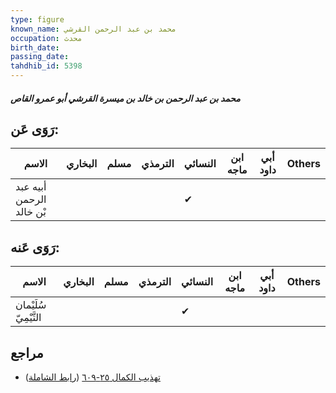 ```yaml
---
type: figure
known_name: محمد بن عبد الرحمن القرشي
occupation: محدث
birth_date:
passing_date:
tahdhib_id: 5398
---
```

##### محمد بن عبد الرحمن بن خالد بن ميسرة القرشي أبو عمرو القاص

## رَوَى عَن:
| الاسم                    | البخاري | مسلم | الترمذي | النسائي | ابن ماجه | أبي داود | Others |
| ------------------------ | ------- | ---- | ------- | ------- | -------- | -------- | ------ |
| أبيه عبد الرحمن بْن خالد |         |      |         | ✔       |          |          |        |
## رَوَى عَنه:
| الاسم                 | البخاري | مسلم | الترمذي | النسائي | ابن ماجه | أبي داود | Others |
| --------------------- | ------- | ---- | ------- | ------- | -------- | -------- | ------ |
| سُلَيْمان التَّيْمِيّ |         |      |         | ✔       |          |          |        |
## مراجع
- [تهذيب الكمال ٢٥-٦٠٩](obsidian://open?vault=Tahdhib-al-Kamal&file=Figures/٥٣٩٨-محمد%20بن%20عبد%20الرحمن%20بن%20خالد%20بن%20ميسرة%20القرشي%20أبو%20عمرو%20القاص) ([رابط الشاملة](https://shamela.ws/book/3722/13702))